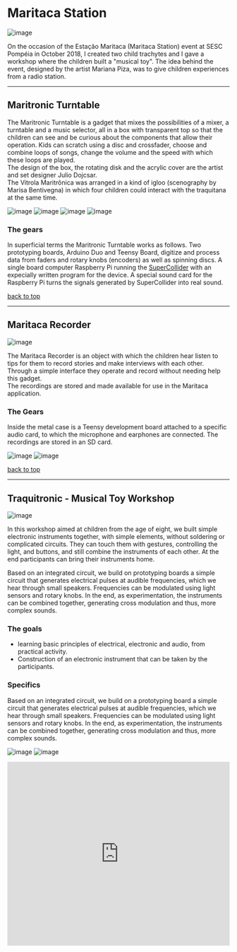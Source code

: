 # Maritaca Station

![image](./images/vm-00.jpg)

On the occasion of the Estação Maritaca (Maritaca Station) event at SESC Pompéia in October 2018, I created two child trachytes and I gave a workshop where the children built a "musical toy". The idea behind the event, designed by the artist Mariana Piza, was to give children experiences from a radio station.

---

## Maritronic Turntable

The Maritronic Turntable is a gadget that mixes the possibilities of a mixer, a turntable and a music selector, all in a box with transparent top so that the children can see and be curious about the components that allow their operation.
Kids can scratch using a disc and crossfader, choose and combine loops of songs, change the volume and the speed with which these loops are played.  
The design of the box, the rotating disk and the acrylic cover are the artist and set designer Julio Dojcsar.  
The Vitrola Maritrônica was arranged in a kind of igloo (scenography by Marisa Bentivegna) in which four children could interact with the traquitana at the same time.

![image](./images/vm-01.jpg)
![image](./images/vm-02.jpeg)
![image](./images/vm-04.jpeg)
![image](./images/vm-05.jpg)

### The gears

In superficial terms the Maritronic Turntable works as follows.
Two prototyping boards, Arduino Duo and Teensy Board, digitize and process data from faders and rotary knobs (encoders) as well as spinning discs.
A single board computer Raspberry Pi running the [SuperCollider](https://supercollider.github.io/ "audio server, IDE and programming language for sound synthesis and algorithmic composition") with an expecially written program for the device.
A special sound card for the Raspberry Pi turns the signals generated by SuperCollider into real sound.

[back to top](#maritaca-station)

---

## Maritaca Recorder

![image](./images/mr-00.jpg)

The Maritaca Recorder is an object with which the children hear listen to tips for them to record stories and make interviews with each other. Through a simple interface they operate and record without needing help this gadget.  
The recordings are stored and made available for use in the Maritaca application.

### The Gears

Inside the metal case is a Teensy development board attached to a specific audio card, to which the microphone and earphones are connected. The recordings are stored in an SD card.

![image](./images/mr-01.jpeg)
![image](./images/mr-02.jpg)

[back to top](#maritaca-station)

---

## Traquitronic - Musical Toy Workshop

![image](./images/mw-00.jpg)

In this workshop aimed at children from the age of eight, we built simple electronic instruments together, with simple elements, without soldering or complicated circuits. They can touch them with gestures, controlling the light, and buttons, and still combine the instruments of each other.
At the end participants can bring their instruments home.

Based on an integrated circuit, we build on prototyping boards a simple circuit that generates electrical pulses at audible frequencies, which we hear through small speakers. Frequencies can be modulated using light sensors and rotary knobs.
In the end, as experimentation, the instruments can be combined together, generating cross modulation and thus, more complex sounds.

### The goals

* learning basic principles of electrical, electronic and audio, from practical activity.
* Construction of an electronic instrument that can be taken by the participants.

### Specifics

Based on an integrated circuit, we build on a prototyping board a simple circuit that generates electrical pulses at audible frequencies, which we hear through small speakers. Frequencies can be modulated using light sensors and rotary knobs.
In the end, as experimentation, the instruments can be combined together, generating cross modulation and thus, more complex sounds.

![image](./images/mw-01.jpg)
![image](./images/mw-03.jpg)

<iframe style="width:100%;height:416px;" src="https://www.youtube.com/embed/px9Je3Rxayc?rel=0&amp;showinfo=0" frameborder="0" allow="accelerometer; autoplay; encrypted-media; gyroscope; picture-in-picture" allowfullscreen></iframe>
